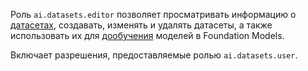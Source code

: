 Роль `ai.datasets.editor` позволяет просматривать информацию о [датасетах](../../../ai-studio/dataset/api-ref/grpc/index.md), создавать, изменять и удалять датасеты, а также использовать их для [дообучения](../../../ai-studio/concepts/tuning/index.md#fm-tuning) моделей в Foundation Models.

Включает разрешения, предоставляемые ролью `ai.datasets.user`.
